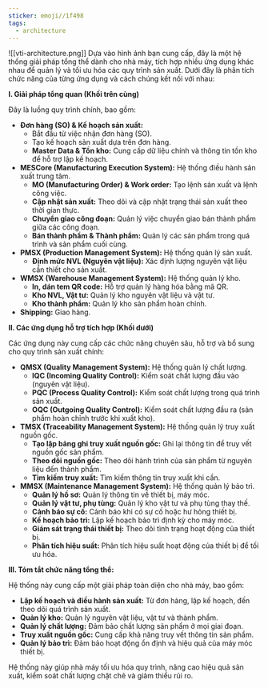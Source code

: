 ```yaml
---
sticker: emoji//1f498
tags:
  - architecture
---
```

![[vti-architecture.png]]
Dựa vào hình ảnh bạn cung cấp, đây là một hệ thống giải pháp tổng thể dành cho nhà máy, tích hợp nhiều ứng dụng khác nhau để quản lý và tối ưu hóa các quy trình sản xuất. Dưới đây là phân tích chức năng của từng ứng dụng và cách chúng kết nối với nhau:

**I. Giải pháp tổng quan (Khối trên cùng)**

Đây là luồng quy trình chính, bao gồm:

- **Đơn hàng (SO) & Kế hoạch sản xuất:**
    - Bắt đầu từ việc nhận đơn hàng (SO).
    - Tạo kế hoạch sản xuất dựa trên đơn hàng.
    - **Master Data & Tồn kho:** Cung cấp dữ liệu chính và thông tin tồn kho để hỗ trợ lập kế hoạch.
- **MESCore (Manufacturing Execution System):** Hệ thống điều hành sản xuất trung tâm.
    - **MO (Manufacturing Order) & Work order:** Tạo lệnh sản xuất và lệnh công việc.
    - **Cập nhật sản xuất:** Theo dõi và cập nhật trạng thái sản xuất theo thời gian thực.
    - **Chuyển giao công đoạn:** Quản lý việc chuyển giao bán thành phẩm giữa các công đoạn.
    - **Bán thành phẩm & Thành phẩm:** Quản lý các sản phẩm trong quá trình và sản phẩm cuối cùng.
- **PMSX (Production Management System):** Hệ thống quản lý sản xuất.
    - **Định mức NVL (Nguyên vật liệu):** Xác định lượng nguyên vật liệu cần thiết cho sản xuất.
- **WMSX (Warehouse Management System):** Hệ thống quản lý kho.
    - **In, dán tem QR code:** Hỗ trợ quản lý hàng hóa bằng mã QR.
    - **Kho NVL, Vật tư:** Quản lý kho nguyên vật liệu và vật tư.
    - **Kho thành phẩm:** Quản lý kho sản phẩm hoàn chỉnh.
- **Shipping:** Giao hàng.

**II. Các ứng dụng hỗ trợ tích hợp (Khối dưới)**

Các ứng dụng này cung cấp các chức năng chuyên sâu, hỗ trợ và bổ sung cho quy trình sản xuất chính:

- **QMSX (Quality Management System):** Hệ thống quản lý chất lượng.
    - **IQC (Incoming Quality Control):** Kiểm soát chất lượng đầu vào (nguyên vật liệu).
    - **PQC (Process Quality Control):** Kiểm soát chất lượng trong quá trình sản xuất.
    - **OQC (Outgoing Quality Control):** Kiểm soát chất lượng đầu ra (sản phẩm hoàn chỉnh trước khi xuất kho).
- **TMSX (Traceability Management System):** Hệ thống quản lý truy xuất nguồn gốc.
    - **Tạo lập bảng ghi truy xuất nguồn gốc:** Ghi lại thông tin để truy vết nguồn gốc sản phẩm.
    - **Theo dõi nguồn gốc:** Theo dõi hành trình của sản phẩm từ nguyên liệu đến thành phẩm.
    - **Tìm kiếm truy xuất:** Tìm kiếm thông tin truy xuất khi cần.
- **MMSX (Maintenance Management System):** Hệ thống quản lý bảo trì.
    - **Quản lý hồ sơ:** Quản lý thông tin về thiết bị, máy móc.
    - **Quản lý vật tư, phụ tùng:** Quản lý kho vật tư và phụ tùng thay thế.
    - **Cảnh báo sự cố:** Cảnh báo khi có sự cố hoặc hư hỏng thiết bị.
    - **Kế hoạch bảo trì:** Lập kế hoạch bảo trì định kỳ cho máy móc.
    - **Giám sát trạng thái thiết bị:** Theo dõi tình trạng hoạt động của thiết bị.
    - **Phân tích hiệu suất:** Phân tích hiệu suất hoạt động của thiết bị để tối ưu hóa.

**III. Tóm tắt chức năng tổng thể:**

Hệ thống này cung cấp một giải pháp toàn diện cho nhà máy, bao gồm:

- **Lập kế hoạch và điều hành sản xuất:** Từ đơn hàng, lập kế hoạch, đến theo dõi quá trình sản xuất.
- **Quản lý kho:** Quản lý nguyên vật liệu, vật tư và thành phẩm.
- **Quản lý chất lượng:** Đảm bảo chất lượng sản phẩm ở mọi giai đoạn.
- **Truy xuất nguồn gốc:** Cung cấp khả năng truy vết thông tin sản phẩm.
- **Quản lý bảo trì:** Đảm bảo hoạt động ổn định và hiệu quả của máy móc thiết bị.

Hệ thống này giúp nhà máy tối ưu hóa quy trình, nâng cao hiệu quả sản xuất, kiểm soát chất lượng chặt chẽ và giảm thiểu rủi ro.